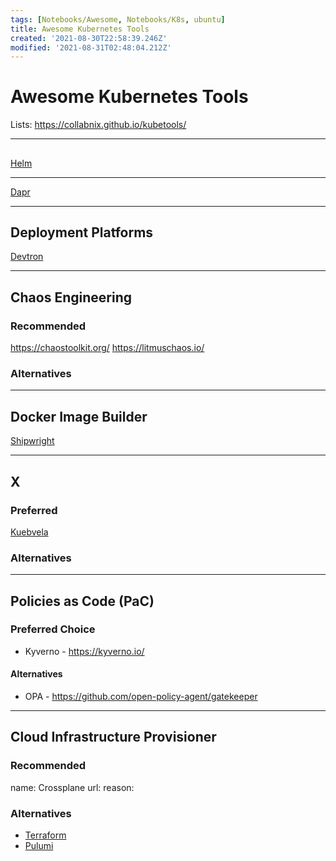 ```yaml
---
tags: [Notebooks/Awesome, Notebooks/K8s, ubuntu]
title: Awesome Kubernetes Tools
created: '2021-08-30T22:58:39.246Z'
modified: '2021-08-31T02:48:04.212Z'
---
```


# Awesome Kubernetes Tools

Lists:
https://collabnix.github.io/kubetools/

--------

##

[Helm](https://helm.sh/)

--------


[Dapr](https://dapr.io/)

-----

## Deployment Platforms
[Devtron](https://devtron.ai/)

--------

## Chaos Engineering

### Recommended
https://chaostoolkit.org/
https://litmuschaos.io/

### Alternatives

--------

## Docker Image Builder
[Shipwright](https://github.com/shipwright-io/build)


--------

## X

### Preferred
[Kuebvela](https://kubevela.io/)

### Alternatives

--------

## Policies as Code (PaC)

### Preferred Choice
- Kyverno - https://kyverno.io/

#### Alternatives
- OPA - https://github.com/open-policy-agent/gatekeeper

--------

## Cloud Infrastructure Provisioner

### Recommended
name: Crossplane
url: 
reason: 

### Alternatives
- [Terraform]()
- [Pulumi](https://www.pulumi.com/)

